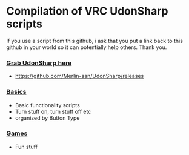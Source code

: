 # Compilation of VRC UdonSharp scripts
If you use a script from this github, i ask that you put a link back to this github in your world so it can potentially help others.
Thank you.

### [Grab UdonSharp here](https://github.com/Merlin-san/UdonSharp/releases)
- https://github.com/Merlin-san/UdonSharp/releases

### [Basics](https://github.com/ChildoftheBeast/Udon/tree/master/Basics/)
- Basic functionality scripts
- Turn stuff on, turn stuff off etc
- organized by Button Type
### [Games](https://github.com/ChildoftheBeast/Udon/tree/master/Games)
- Fun stuff
